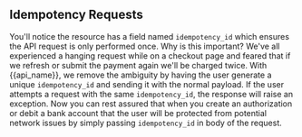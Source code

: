 ## Idempotency Requests

You'll notice the resource has a field named `idempotency_id` which ensures the API request is only performed once. Why is this important? We've all experienced a hanging request while on a checkout page and feared that if we refresh or submit the payment again we'll be charged twice. With {{api_name}}, we remove the ambiguity by having the user generate a unique `idempotency_id` and sending it with the normal payload. If the user attempts a request with the same `idempotency_id`, the response will raise an exception. Now you can rest assured that when you create an authorization or debit a bank account that the user will be protected from potential network issues by simply passing `idempotency_id` in body of the request.
